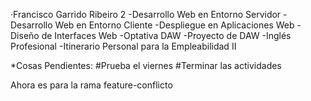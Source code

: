 ·Francisco Garrido Ribeiro 2
-Desarrollo Web en Entorno Servidor
-Desarrollo Web en Entorno Cliente
-Despliegue en Aplicaciones Web
-Diseño de Interfaces Web
-Optativa DAW
-Proyecto de DAW
-Inglés Profesional
-Itinerario Personal para la Empleabilidad II

*Cosas Pendientes:
    #Prueba el viernes
    #Terminar las actividades

Ahora es para la rama feature-conflicto